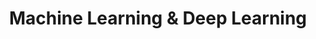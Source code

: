 ---
layout: toctree
title: Machine Learning & Deep Learning
permalink: /blogs/ml-dl/
parent: /blogs/
---